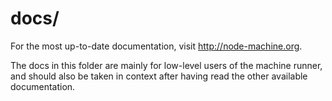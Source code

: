 # docs/

For the most up-to-date documentation, visit http://node-machine.org.

The docs in this folder are mainly for low-level users of the machine runner, and should also be taken in context after having read the other available documentation.
